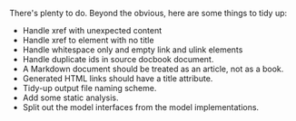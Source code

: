 There's plenty to do. Beyond the obvious, here are some things to tidy up:
* Handle xref with unexpected content
* Handle xref to element with no title
* Handle whitespace only and empty link and ulink elements
* Handle duplicate ids in source docbook document.
* A Markdown document should be treated as an article, not as a book.
* Generated HTML links should have a title attribute.
* Tidy-up output file naming scheme.
* Add some static analysis.
* Split out the model interfaces from the model implementations.
